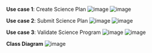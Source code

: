**Use case 1**: Create Science Plan
![image](https://github.com/user-attachments/assets/c3db3ac7-f046-4e70-a9c3-4f7e0fb0934c)
![image](https://github.com/user-attachments/assets/5acd5ac8-652d-4d67-8f14-cd2bfacf7633)

**Use case  2**: Submit Science Plan
![image](https://github.com/user-attachments/assets/6f1bd3ba-7a69-493a-a9b9-0608aa5bbf62)
![image](https://github.com/user-attachments/assets/965520e7-2bf8-4347-8904-160df37f1895)

**Use case 3**: Validate Science Program
![image](https://github.com/user-attachments/assets/02936c1b-3cbc-4e22-a037-65a3deb3dc0e)
![image](https://github.com/user-attachments/assets/1d3f00cd-c8ee-4530-b3b2-3b042f7a75ab)

**Class Diagram**
![image](https://github.com/user-attachments/assets/a1dff695-c30b-435e-9efe-27fa049e316d)
